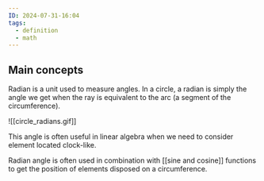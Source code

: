 ```yaml
---
ID: 2024-07-31-16:04
tags:
  - definition
  - math
---
```

## Main concepts

Radian is a unit used to measure angles. In a circle, a radian is simply the angle we get when the ray is equivalent to the arc (a segment of the circumference).

![[circle_radians.gif]]

This angle is often useful in linear algebra when we need to consider element located clock-like.

Radian angle is often used in combination with [[sine and cosine]] functions to get the position of elements disposed on a circumference.